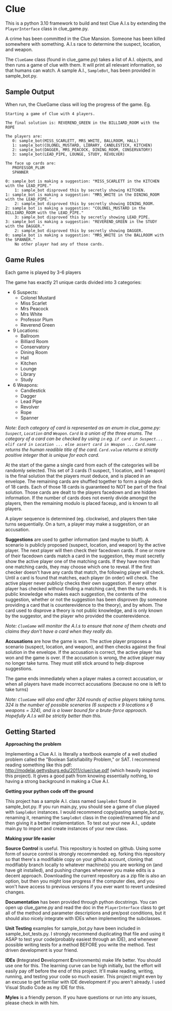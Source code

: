 # Clue
This is a python 3.10 framework to build and test Clue A.I.s by extending the `PlayerInterface` class in clue_game.py.

A crime has been committed in the Clue Mansion.  Someone has been killed somewhere with something.  A.I.s race to determine the suspect, location, and weapon.

The `ClueGame` class (found in clue_game.py) takes a list of A.I. objects, and then runs a game of clue with them.  It will print all relevant information, so that humans can watch.  A sample A.I., `SampleBot`, has been provided in sample_bot.py.

## Sample Output
When run, the ClueGame class will log the progress of the game.  Eg.
```
Starting a game of Clue with 4 players.

The final solution is: REVEREND_GREEN in the BILLIARD_ROOM with the ROPE

The players are:
   0: sample_bot(MISS_SCARLETT, MRS_WHITE, BALLROOM, HALL)
   1: sample_bot(COLONEL_MUSTARD, LIBRARY, CANDLESTICK, KITCHEN)
   2: sample_bot(DAGGER, MRS_PEACOCK, DINING_ROOM, CONSERVATORY)
   3: sample_bot(LEAD_PIPE, LOUNGE, STUDY, REVOLVER)

The face up cards are:
   PROFESSOR_PLUM
   SPANNER

0: sample_bot is making a suggestion: "MISS_SCARLETT in the KITCHEN with the LEAD_PIPE."
    1: sample_bot disproved this by secretly showing KITCHEN.
1: sample_bot is making a suggestion: "MRS_WHITE in the DINING_ROOM with the LEAD_PIPE."
    2: sample_bot disproved this by secretly showing DINING_ROOM.
2: sample_bot is making a suggestion: "COLONEL_MUSTARD in the BILLIARD_ROOM with the LEAD_PIPE."
    3: sample_bot disproved this by secretly showing LEAD_PIPE.
3: sample_bot is making a suggestion: "REVEREND_GREEN in the STUDY with the DAGGER."
    2: sample_bot disproved this by secretly showing DAGGER.
0: sample_bot is making a suggestion: "MRS_WHITE in the BALLROOM with the SPANNER."
    No other player had any of those cards.
```

## Game Rules

Each game is played by 3-6 players

The game has exactly 21 unique cards divided into 3 categories:
  - 6 Suspects:
     - Colonel Mustard
     - Miss Scarlet
     - Mrs Peacock
     - Mrs White
     - Professor Plum
     - Reverend Green
  - 9 Locations:
     - Ballroom
     - Billiard Room
     - Conservatory
     - Dining Room
     - Hall
     - Kitchen
     - Lounge
     - Library
     - Study
  - 6 Weapons:
     - Candlestick
     - Dagger
     - Lead Pipe
     - Revolver
     - Rope
     - Spanner

*Note: Each category of card is represented as an enum in clue_game.py: `Suspect`, `Location` and `Weapon`. `Card` is a union of the three enums.  The category of a card can be checked by using `in` eg. `if card in Suspect... elif card in Location ... else assert card in Weapon ...`
`Card.name` returns the human readible title of the card.  `Card.value` returns a strictly positive integer that is unique for each card.*

At the start of the game a single card from each of the categories will be randomly selected.  This set of 3 cards (1 suspect, 1 location, and 1 weapon) is the final solution that the players must deduce, and is placed in an envelope.  The remaining cards are shuffled together to form a single deck of 18 cards.  Each of those 18 cards is guaranteed to NOT be part of the final solution.  Those cards are dealt to the players facedown and are hidden information.  If the number of cards does not evenly divide amongst the players, then the remaining modulo is placed faceup, and is known to all players.

A player sequence is determined (eg. clockwise), and players then take turns sequentially.  On a turn, a player may make a suggestion, or an accusation.

**Suggestions** are used to gather information (and maybe to bluff).  A scenario is publicly proposed (suspect, location, and weapon) by the active player.  The next player will then check their facedown cards.  If one or more of their facedown cards match a card in the suggestion, they must secretly show the active player one of the matching cards.  If they have more than one matching cards, they may choose which one to reveal.  If the first checker doesn't have any cards that match, the following player will check.  Until a card is found that matches, each player (in order) will check.  The active player never publicly checks their own suggestion. If every other player has checked without finding a matching card, then the turn ends.  It is public knowledge who makes each suggestion, the contents of the suggestion, whether or not the suggestion has been disproven (by someone providing a card that is counterevidence to the theory), and by whom.  The card used to disprove a theory is not public knowledge, and is only known by the suggestor, and the player who provided the counterevidence.

*Note: `ClueGame` will monitor the A.I.s to ensure that none of them cheats and claims they don't have a card when they really do.*

**Accusations** are how the game is won.  The active player proposes a scenario (suspect, location, and weapon), and then checks against the final solution in the envelope.  If the accusation is correct, the active player has won and the game is over.  If the accusation is wrong, the active player may no longer take turns.  They must still stick around to help disprove suggestions.

The game ends immediately when a player makes a correct accusation, or when all players have made incorrect accusations (because no one is left to take turns)

*Note: `ClueGame` will also end after 324 rounds of active players taking turns.  324 is the number of possible scenarios (6 suspects x 9 locations x 6 weapons = 324), and is a lower bound for a brute-force approach.  Hopefully A.I.s will be strictly better than this.*

## Getting Started

**Approaching the problem**

Implementing a Clue A.I. is literally a textbook example of a well studied problem called the "Boolean Satisfiability Problem," or SAT.  I recommend reading something like this pdf: http://modelai.gettysburg.edu/2011/clue/clue.pdf (which heavily inspired this project).  It gives a good path from knowing essentially nothing, to having a strong background in making a Clue A.I.

**Getting your python code off the ground**

This project has a sample A.I. class named `SampleBot` found in sample_bot.py.  If you run main.py, you should see a game of clue played with `SampleBot` instances.  I would recommend copy/pasting sample_bot.py, renaming it, renaming the `SampleBot` class in the copied/renamed file and then giving it a better implementation.  To test out your new A.I., update main.py to import and create instances of your new class.

**Making your life easier**

**Source Control** is useful.  This repository is hosted on github.  Using some form of source control is strongly recommended:
eg. forking this repository so that there's a modifiable copy on your github account, cloning that modifiably branch locally to whatever machine(s) you are working on (and have git installed), and pushing changes whenever you make edits is a decent approach.  Downloading the current repository as a zip file is also an option, but then you might lose progress if the computer dies, and you won't have access to previous versions if you ever want to revert undesired changes.

**Documentation** has been provided through python docstrings.  You can open up clue_game.py and read the doc in the `PlayerInterface` class to get all of the method and parameter descriptions and pre/post conditions, but it should also nicely integrate with IDEs when implementing the subclasses.

**Unit Testing** examples for sample_bot.py have been included in sample_bot_tests.py.  I strongly recommend duplicating that file and using it ASAP to test your code(probably easiest through an IDE), and whenever possible writing tests for a method BEFORE you write the method. Test driven development is your friend.

**IDEs** (**I**ntegrated **D**evelopment **E**nvironments) make life better.  You should use one for this.  The learning curve can be high initially, but the effort will easily pay off before the end of this project.  It'll make reading, writing, running, and testing your code so much easier.  This project might even by an excuse to get farmiliar with IDE development if you aren't already.  I used Visual Studio Code as my IDE for this.

**Myles** is a friendly person.  If you have questions or run into any issues, please check in with him.
